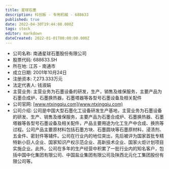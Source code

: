```yaml
---
title: 星球石墨
description: 科创板 - 专用机械 - 688633
published: true
date: 2022-04-30T19:44:08.000Z
tags: stock
editor: markdown
dateCreated: 2022-01-01T00:00:00.000Z
---
```


- 公司名称: 南通星球石墨股份有限公司
- 股票代码: 688633.SH
- 所在地: 江苏 - 南通市
- 成立日期: 2001年10月24日
- 注册资本: 7,273.333万元
- 法定代表人: 钱淑娟
- 主营业务: 主营业务为石墨设备的研发，生产，销售及维保服务，主要产品为石墨合成炉，石墨换热器，石墨塔器等各型号石墨设备及相关配件
- 公司官网: [www.ntxingqiu.com](www.ntxingqiu.com)
- 公司介绍: 公司是中国大型石墨化工设备研发生产基地，主营业务为石墨设备的研发、生产、销售及维保服务，主要产品为石墨合成炉、石墨换热器、石墨塔器等各型号石墨设备及相关配件，产品主要用途为化工生产中合成、换热等过程。公司产品主要原材料包括石墨方块、石墨圆块等石墨原材料，浸渍剂、五金件、密封件等辅件。公司在行业内的地位突出，先后被评为国家首批专精特新小巨人企业、国家知识产权示范企业、高新技术企业、国家火炬计划项目实施企业。此外，公司在多年的生产经营中积累了一批行业内的知名客户，包括中国中化集团有限公司、中国盐业集团有限公司及陕西北元化工集团股份有限公司等。


